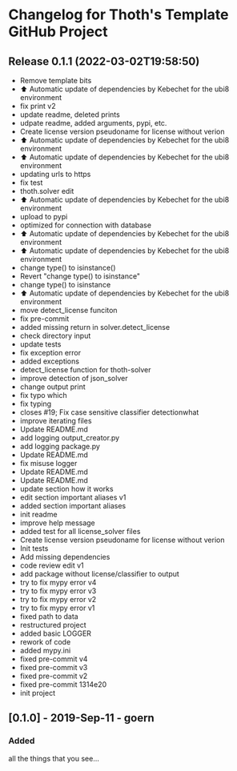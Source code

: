 # Changelog for Thoth's Template GitHub Project

## Release 0.1.1 (2022-03-02T19:58:50)
* Remove template bits
* :arrow_up: Automatic update of dependencies by Kebechet for the ubi8 environment
* fix print v2
* update readme, deleted prints
* udpate readme, added arguments, pypi, etc.
* Create license version pseudoname for license without verion
* :arrow_up: Automatic update of dependencies by Kebechet for the ubi8 environment
* :arrow_up: Automatic update of dependencies by Kebechet for the ubi8 environment
* updating urls to https
* fix test
* thoth.solver edit
* :arrow_up: Automatic update of dependencies by Kebechet for the ubi8 environment
* upload to pypi
* optimized for connection with database
* :arrow_up: Automatic update of dependencies by Kebechet for the ubi8 environment
* :arrow_up: Automatic update of dependencies by Kebechet for the ubi8 environment
* change type() to isinstance()
* Revert "change type() to isinstance"
* change type() to isinstance
* :arrow_up: Automatic update of dependencies by Kebechet for the ubi8 environment
* move detect_license funciton
* fix pre-commit
* added missing return in solver.detect_license
* check directory input
* update tests
* fix exception error
* added exceptions
* detect_license function for thoth-solver
* improve detection of json_solver
* change output print
* fix typo which
* fix typing
* closes #19; Fix case sensitive classifier detectionwhat
* improve iterating files
* Update README.md
* add logging output_creator.py
* add logging package.py
* Update README.md
* fix misuse logger
* Update README.md
* Update README.md
* update section how it works
* edit section important aliases v1
* added section important aliases
* init readme
* improve help message
* added test for all license_solver files
* Create license version pseudoname for license without verion
* Init tests
* Add missing dependencies
* code review edit v1
* add package without license/classifier to output
* try to fix mypy error v4
* try to fix mypy error v3
* try to fix mypy error v2
* try to fix mypy error v1
* fixed path to data
* restructured project
* added basic LOGGER
* rework of code
* added mypy.ini
* fixed pre-commit v4
* fixed pre-commit v3
* fixed pre-commit v2
* fixed pre-commit 1314e20
* init project

## [0.1.0] - 2019-Sep-11 - goern

### Added

all the things that you see...
